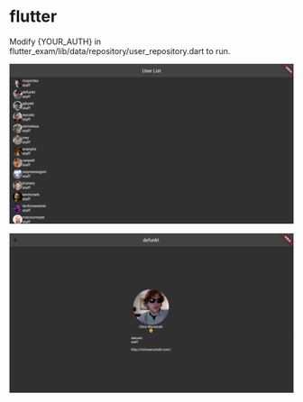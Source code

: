# flutter

Modify {YOUR_AUTH} in flutter_exam/lib/data/repository/user_repository.dart to run.

![alt text](https://github.com/aMichaelPoernomo/flutter_exam/blob/master/users.png?raw=true)

![alt text](https://github.com/aMichaelPoernomo/flutter_exam/blob/master/user_detail.png?raw=true)
